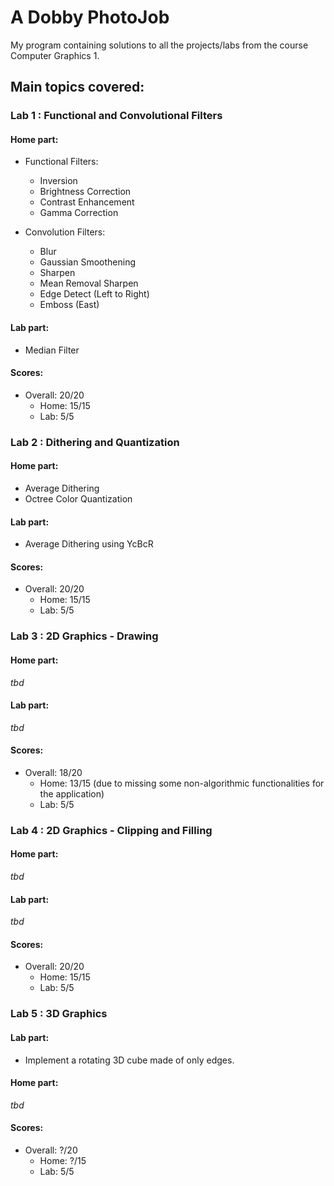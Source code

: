 # A Dobby PhotoJob
My program containing solutions to all the projects/labs from the course Computer Graphics 1.

## Main topics covered:


### Lab 1 : Functional and Convolutional Filters
#### Home part:
+ Functional Filters:
  + Inversion
  + Brightness Correction
  + Contrast Enhancement
  + Gamma Correction

+ Convolution Filters:
  + Blur
  + Gaussian Smoothening
  + Sharpen
  + Mean Removal Sharpen
  + Edge Detect (Left to Right)
  + Emboss (East)

#### Lab part:
+ Median Filter

#### Scores:
+ Overall: 20/20
  + Home: 15/15
  + Lab: 5/5



### Lab 2 : Dithering and Quantization
#### Home part:
+ Average Dithering
+ Octree Color Quantization

#### Lab part:
+ Average Dithering using YcBcR

#### Scores:
+ Overall: 20/20
  + Home: 15/15
  + Lab: 5/5



### Lab 3 : 2D Graphics - Drawing
#### Home part:
*tbd*

#### Lab part:
*tbd*

#### Scores:
+ Overall: 18/20
  + Home: 13/15 (due to missing some non-algorithmic functionalities for the application)
  + Lab: 5/5



### Lab 4 : 2D Graphics - Clipping and Filling
#### Home part:
*tbd*

#### Lab part:
*tbd*

#### Scores:
+ Overall: 20/20
  + Home: 15/15
  + Lab: 5/5



### Lab 5 : 3D Graphics
#### Lab part:
+ Implement a rotating 3D cube made of only edges.

#### Home part:
*tbd*

#### Scores:
+ Overall: ?/20
  + Home: ?/15
  + Lab: 5/5
